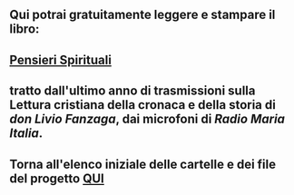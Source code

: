 ## Qui potrai gratuitamente leggere e stampare il libro: ##
## [Pensieri Spirituali](https://docs.google.com/document/d/1f79y3bqPjzCxjQToyCH-L5Hn7pKRYA4mrWPsDk5wLSk/edit?usp=sharing) ##
## tratto dall'ultimo anno di **trasmissioni sulla Lettura cristiana della cronaca e della storia** di *don Livio Fanzaga*, dai microfoni di *Radio Maria Italia*. ##

## ##
## ##

## Torna all'elenco iniziale delle cartelle e dei file del progetto [QUI](https://github.com/EmanueleTinari/Pensieri) ##
